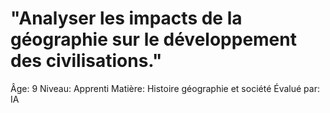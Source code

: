 # "Analyser les impacts de la géographie sur le développement des civilisations."

Âge: 9
Niveau: Apprenti
Matière: Histoire géographie et société
Évalué par: IA